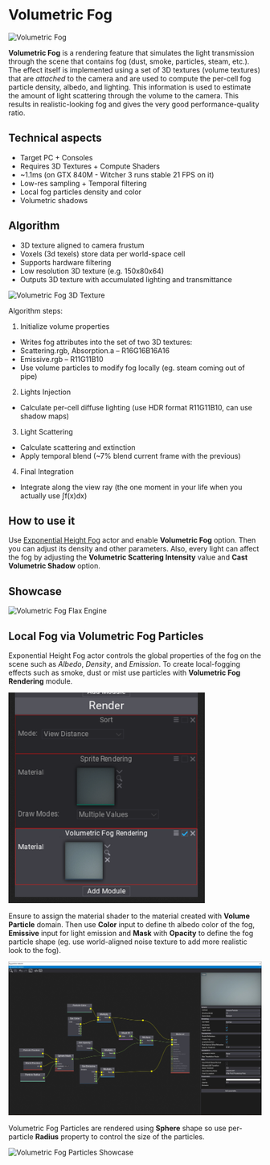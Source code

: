 # Volumetric Fog

![Volumetric Fog](media/volumetric-fog.png)

**Volumetric Fog** is a rendering feature that simulates the light transmission through the scene that contains fog (dust, smoke, particles, steam, etc.). The effect itself is implemented using a set of 3D textures (volume textures) that are *attached* to the camera and are used to compute the per-cell fog particle density, albedo, and lighting. This information is used to estimate the amount of light scattering through the volume to the camera. This results in realistic-looking fog and gives the very good performance-quality ratio.

## Technical aspects

* Target PC + Consoles
* Requires 3D Textures + Compute Shaders
* ~1.1ms (on GTX 840M - Witcher 3 runs stable 21 FPS on it)
* Low-res sampling + Temporal filtering
* Local fog particles density and color
* Volumetric shadows

## Algorithm

* 3D texture aligned to camera frustum
* Voxels (3d texels) store data per world-space cell
* Supports hardware filtering
* Low resolution 3D texture (e.g. 150x80x64)
* Outputs 3D texture with accumulated lighting and transmittance

![Volumetric Fog 3D Texture](media/volumetric-fog-3d-texture.jpg)

Algorithm steps:
1. Initialize volume properties
 * Writes fog attributes into the set of two 3D textures:
  * Scattering.rgb, Absorption.a – R16G16B16A16
  * Emissive.rgb – R11G11B10
 * Use volume particles to modify fog locally (eg. steam coming out of pipe)
2. Lights Injection
 * Calculate per-cell diffuse lighting (use HDR format R11G11B10, can use shadow maps)
3. Light Scattering
 * Calculate scattering and extinction
 * Apply temporal blend (~7% blend current frame with the previous)
4. Final Integration
 * Integrate along the view ray (the one moment in your life when you actually use ∫f(x)dx)

## How to use it

Use [Exponential Height Fog](exponential-height-fog.md) actor and enable **Volumetric Fog** option. Then you can adjust its density and other parameters. Also, every light can affect the fog by adjusting the **Volumetric Scattering Intensity** value and **Cast Volumetric Shadow** option.

## Showcase

![Volumetric Fog Flax Engine](media/volumetric_fog_2.gif)

## Local Fog via Volumetric Fog Particles

Exponential Height Fog actor controls the global properties of the fog on the scene such as *Albedo*, *Density*, and *Emission*. To create local-fogging effects such as smoke, dust or mist use particles with  **Volumetric Fog Rendering** module.

![Particle Volumetric Fog Rendering Module](media/particles-fog-render-module.png)

Ensure to assign the material shader to the material created with **Volume Particle** domain. Then use **Color** input to define th albedo color of the fog, **Emissive** input for light emission and **Mask** with **Opacity** to define the fog particle shape (eg. use world-aligned noise texture to add more realistic look to the fog).

![Particle Material Volume Shader](media/particle-volumetric-fog-material.jpg)

Volumetric Fog Particles are rendered using **Sphere** shape so use per-particle **Radius** property to control the size of the particles.

![Volumetric Fog Particles Showcase](media/volumetric-fog-particles.gif)
